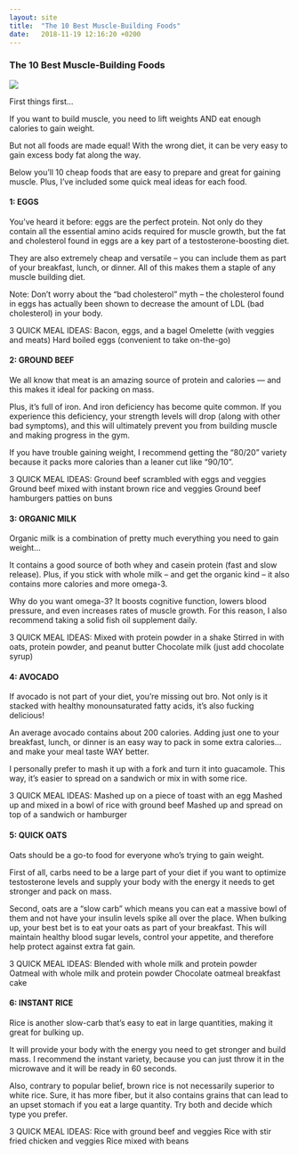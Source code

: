 ```yaml
---
layout: site
title:  "The 10 Best Muscle-Building Foods"
date:   2018-11-19 12:16:20 +0200
---
```


<h3 class="center-header"> The 10 Best Muscle-Building Foods </h3>

<p class="img-wrap">
    <img class="post-img" src="{{ site.baseurl }}/images/posts/The 10 Best Muscle-Building Foods/1.jpg">
</p>


First things first…

If you want to build muscle, you need to lift weights AND eat enough calories to gain weight.

But not all foods are made equal! With the wrong diet, it can be very easy to gain excess body fat along the way.

Below you’ll 10 cheap foods that are easy to prepare and great for gaining muscle. Plus, I’ve included some quick meal ideas for each food.

<h4 class="center-header">1: EGGS</h4>

You’ve heard it before: eggs are the perfect protein. Not only do they contain all the essential amino acids required for muscle growth, but the fat and cholesterol found in eggs are a key part of a testosterone-boosting diet.

They are also extremely cheap and versatile – you can include them as part of your breakfast, lunch, or dinner. All of this makes them a staple of any muscle building diet.

Note: Don’t worry about the “bad cholesterol” myth – the cholesterol found in eggs has actually been shown to decrease the amount of LDL (bad cholesterol) in your body.

3 QUICK MEAL IDEAS:
Bacon, eggs, and a bagel
Omelette (with veggies and meats)
Hard boiled eggs (convenient to take on-the-go)

<h4 class="center-header">2: GROUND BEEF</h4>

We all know that meat is an amazing source of protein and calories — and this makes it ideal for packing on mass.

Plus, it’s full of iron. And iron deficiency has become quite common. If you experience this deficiency, your strength levels will drop (along with other bad symptoms), and this will ultimately prevent you from building muscle and making progress in the gym.

If you have trouble gaining weight, I recommend getting the “80/20” variety because it packs more calories than a leaner cut like “90/10”.

3 QUICK MEAL IDEAS:
Ground beef scrambled with eggs and veggies
Ground beef mixed with instant brown rice and veggies
Ground beef hamburgers patties on buns

<h4 class="center-header">3: ORGANIC MILK</h4>

Organic milk is a combination of pretty much everything you need to gain weight…

It contains a good source of both whey and casein protein (fast and slow release). Plus, if you stick with whole milk – and get the organic kind – it also contains more calories and more omega-3.

Why do you want omega-3? It boosts cognitive function, lowers blood pressure, and even increases rates of muscle growth. For this reason, I also recommend taking a solid fish oil supplement daily.

3 QUICK MEAL IDEAS:
Mixed with protein powder in a shake
Stirred in with oats, protein powder, and peanut butter
Chocolate milk (just add chocolate syrup)

<h4 class="center-header">4: AVOCADO</h4>

If avocado is not part of your diet, you’re missing out bro. Not only is it stacked with healthy monounsaturated fatty acids, it’s also fucking delicious!

An average avocado contains about 200 calories. Adding just one to your breakfast, lunch, or dinner is an easy way to pack in some extra calories… and make your meal taste WAY better.

I personally prefer to mash it up with a fork and turn it into guacamole. This way, it’s easier to spread on a sandwich or mix in with some rice.

3 QUICK MEAL IDEAS:
Mashed up on a piece of toast with an egg
Mashed up and mixed in a bowl of rice with ground beef
Mashed up and spread on top of a sandwich or hamburger

<h4 class="center-header">5: QUICK OATS</h4>

Oats should be a go-to food for everyone who’s trying to gain weight.

First of all, carbs need to be a large part of your diet if you want to optimize testosterone levels and supply your body with the energy it needs to get stronger and pack on mass.

Second, oats are a “slow carb” which means you can eat a massive bowl of them and not have your insulin levels spike all over the place. When bulking up, your best bet is to eat your oats as part of your breakfast. This will maintain healthy blood sugar levels, control your appetite, and therefore help protect against extra fat gain.

3 QUICK MEAL IDEAS:
Blended with whole milk and protein powder
Oatmeal with whole milk and protein powder
Chocolate oatmeal breakfast cake

<h4 class="center-header">6: INSTANT RICE</h4>

Rice is another slow-carb that’s easy to eat in large quantities, making it great for bulking up.

It will provide your body with the energy you need to get stronger and build mass. I recommend the instant variety, because you can just throw it in the microwave and it will be ready in 60 seconds.

Also, contrary to popular belief, brown rice is not necessarily superior to white rice. Sure, it has more fiber, but it also contains grains that can lead to an upset stomach if you eat a large quantity. Try both and decide which type you prefer.

3 QUICK MEAL IDEAS:
Rice with ground beef and veggies
Rice with stir fried chicken and veggies
Rice mixed with beans